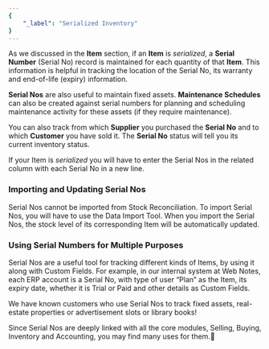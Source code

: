 ```yaml
---
{
	"_label": "Serialized Inventory"
}
---
```

As we discussed in the **Item** section, if an **Item** is *serialized*, a **Serial Number** (Serial No) record is maintained for each quantity of that **Item**. This information is helpful in tracking the location of the Serial No, its warranty and end-of-life (expiry) information.

**Serial Nos** are also useful to maintain fixed assets. **Maintenance Schedules** can also be created against serial numbers for planning and scheduling maintenance activity for these assets (if they require maintenance).

You can also track from which **Supplier** you purchased the **Serial No** and to which **Customer** you have sold it. The **Serial No** status will tell you its current inventory status.

If your Item is *serialized* you will have to enter the Serial Nos in the related column with each Serial No in a new line.

### Importing and Updating Serial Nos

Serial Nos cannot be imported from Stock Reconciliation. To import Serial Nos, you will have to use the Data Import Tool. When you import the Serial Nos, the stock level of its corresponding Item will be automatically updated.


### Using Serial Numbers for Multiple Purposes

Serial Nos are a useful tool for tracking different kinds of Items, by using it along with Custom Fields. For example, in our internal system at Web Notes, each ERP account is a Serial No, with type of user “Plan” as the Item, its expiry date, whether it is Trial or Paid and other details as Custom Fields.

We have known customers who use Serial Nos to track fixed assets, real-estate properties or advertisement slots or library books!

Since Serial Nos are deeply linked with all the core modules, Selling, Buying, Inventory and Accounting, you may find many uses for them.